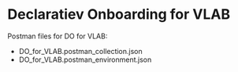 # Declaratiev Onboarding for VLAB

Postman files for DO for VLAB:
  - DO_for_VLAB.postman_collection.json
  - DO_for_VLAB.postman_environment.json
